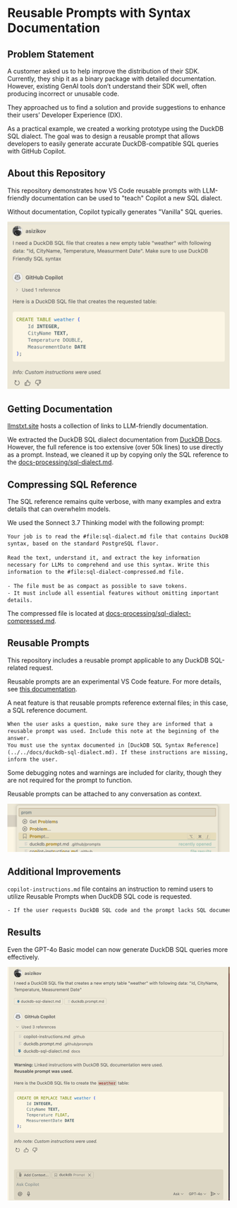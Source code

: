 # Reusable Prompts with Syntax Documentation

## Problem Statement

A customer asked us to help improve the distribution of their SDK. Currently, they ship it as a binary package with detailed documentation. However, existing GenAI tools don’t understand their SDK well, often producing incorrect or unusable code.

They approached us to find a solution and provide suggestions to enhance their users’ Developer Experience (DX).

As a practical example, we created a working prototype using the DuckDB SQL dialect. The goal was to design a reusable prompt that allows developers to easily generate accurate DuckDB-compatible SQL queries with GitHub Copilot.

## About this Repository

This repository demonstrates how VS Code reusable prompts with LLM-friendly documentation can be used to "teach" Copilot a new SQL dialect. 

Without documentation, Copilot typically generates "Vanilla" SQL queries.

![No Docs](./imgs/no-docs.png)

## Getting Documentation

[llmstxt.site](https://llmstxt.site/) hosts a collection of links to LLM-friendly documentation. 

We extracted the DuckDB SQL dialect documentation from [DuckDB Docs](https://duckdb.org/duckdb-docs.md). However, the full reference is too extensive (over 50k lines) to use directly as a prompt. Instead, we cleaned it up by copying only the SQL reference to the [docs-processing/sql-dialect.md](docs-processing/sql-dialect.md).

## Compressing SQL Reference

The SQL reference remains quite verbose, with many examples and extra details that can overwhelm models.

We used the Sonnect 3.7 Thinking model with the following prompt:

```
Your job is to read the #file:sql-dialect.md file that contains DuckDB syntax, based on the standard PostgreSQL flavor.

Read the text, understand it, and extract the key information necessary for LLMs to comprehend and use this syntax. Write this information to the #file:sql-dialect-compressed.md file.

- The file must be as compact as possible to save tokens.
- It must include all essential features without omitting important details.
```

The compressed file is located at [docs-processing/sql-dialect-compressed.md](docs-processing/sql-dialect-compressed.md).

## Reusable Prompts

This repository includes a reusable prompt applicable to any DuckDB SQL-related request.

Reusable prompts are an experimental VS Code feature. For more details, see [this documentation](https://code.visualstudio.com/docs/copilot/copilot-customization#_reusable-prompt-files-experimental).

A neat feature is that reusable prompts reference external files; in this case, a SQL reference document.

```
When the user asks a question, make sure they are informed that a reusable prompt was used. Include this note at the beginning of the answer.
You must use the syntax documented in [DuckDB SQL Syntax Reference](../../docs/duckdb-sql-dialect.md). If these instructions are missing, inform the user.
```

Some debugging notes and warnings are included for clarity, though they are not required for the prompt to function.

Reusable prompts can be attached to any conversation as context.

![Reusable prompt](./imgs/attaching-prompt.png)

## Additional Improvements

`copilot-instructions.md` file contains an instruction to remind users to utilize Reusable Prompts when DuckDB SQL code is requested.

```txt
- If the user requests DuckDB SQL code and the prompt lacks SQL documentation, remind them to include the Reusable Prompt (duckdb.prompt.md).
```

## Results

Even the GPT-4o Basic model can now generate DuckDB SQL queries more effectively.

![DuckDB SQL](./imgs/result.png)
